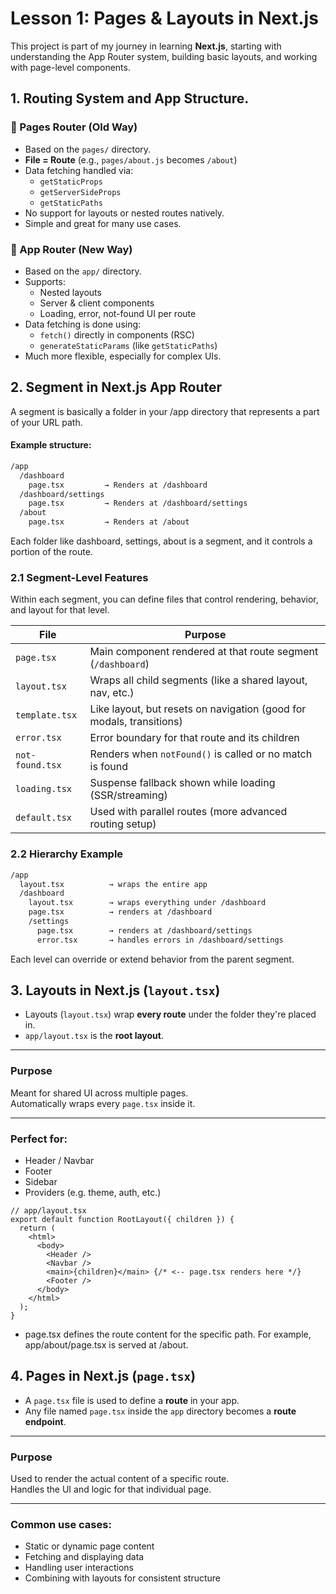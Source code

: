 # Lesson 1: Pages & Layouts in Next.js

This project is part of my journey in learning **Next.js**, starting with understanding the App Router system, building basic layouts, and working with page-level components.

## 1. Routing System and App Structure.

### 📄 Pages Router (Old Way)

- Based on the `pages/` directory.
- **File = Route** (e.g., `pages/about.js` becomes `/about`)
- Data fetching handled via:
  - `getStaticProps`
  - `getServerSideProps`
  - `getStaticPaths`
- No support for layouts or nested routes natively.
- Simple and great for many use cases.

### 🧩 App Router (New Way)

- Based on the `app/` directory.
- Supports:
  - Nested layouts
  - Server & client components
  - Loading, error, not-found UI per route
- Data fetching is done using:
  - `fetch()` directly in components (RSC)
  - `generateStaticParams` (like `getStaticPaths`)
- Much more flexible, especially for complex UIs.

## 2. Segment in Next.js App Router

A segment is basically a folder in your /app directory that represents a part of your URL path.

#### Example structure:

```bash
/app
  /dashboard
    page.tsx         → Renders at /dashboard
  /dashboard/settings
    page.tsx         → Renders at /dashboard/settings
  /about
    page.tsx         → Renders at /about
```

Each folder like dashboard, settings, about is a segment, and it controls a portion of the route.

### 2.1 Segment-Level Features

Within each segment, you can define files that control rendering, behavior, and layout for that level.

| File            | Purpose                                                              |
| --------------- | -------------------------------------------------------------------- |
| `page.tsx`      | Main component rendered at that route segment (`/dashboard`)         |
| `layout.tsx`    | Wraps all child segments (like a shared layout, nav, etc.)           |
| `template.tsx`  | Like layout, but resets on navigation (good for modals, transitions) |
| `error.tsx`     | Error boundary for that route and its children                       |
| `not-found.tsx` | Renders when `notFound()` is called or no match is found             |
| `loading.tsx`   | Suspense fallback shown while loading (SSR/streaming)                |
| `default.tsx`   | Used with parallel routes (more advanced routing setup)              |

### 2.2 Hierarchy Example

```bash
/app
  layout.tsx          → wraps the entire app
  /dashboard
    layout.tsx        → wraps everything under /dashboard
    page.tsx          → renders at /dashboard
    /settings
      page.tsx        → renders at /dashboard/settings
      error.tsx       → handles errors in /dashboard/settings
```

Each level can override or extend behavior from the parent segment.

## 3. Layouts in Next.js (`layout.tsx`)

- Layouts (`layout.tsx`) wrap **every route** under the folder they're placed in.
- `app/layout.tsx` is the **root layout**.

---

### Purpose

Meant for shared UI across multiple pages.  
Automatically wraps every `page.tsx` inside it.

---

### Perfect for:

- Header / Navbar
- Footer
- Sidebar
- Providers (e.g. theme, auth, etc.)

```tsx
// app/layout.tsx
export default function RootLayout({ children }) {
  return (
    <html>
      <body>
        <Header />
        <Navbar />
        <main>{children}</main> {/* <-- page.tsx renders here */}
        <Footer />
      </body>
    </html>
  );
}
```

- page.tsx defines the route content for the specific path. For example, app/about/page.tsx is served at /about.

## 4. Pages in Next.js (`page.tsx`)

- A `page.tsx` file is used to define a **route** in your app.
- Any file named `page.tsx` inside the `app` directory becomes a **route endpoint**.

---

### Purpose

Used to render the actual content of a specific route.  
Handles the UI and logic for that individual page.

---

### Common use cases:

- Static or dynamic page content
- Fetching and displaying data
- Handling user interactions
- Combining with layouts for consistent structure
